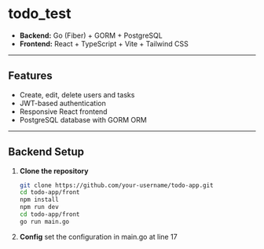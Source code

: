 # todo_test

- **Backend:** Go (Fiber) + GORM + PostgreSQL
- **Frontend:** React + TypeScript + Vite + Tailwind CSS

---

## Features

- Create, edit, delete users and tasks
- JWT-based authentication
- Responsive React frontend
- PostgreSQL database with GORM ORM

---

## Backend Setup

1. **Clone the repository**
   ```bash
   git clone https://github.com/your-username/todo-app.git
   cd todo-app/front
   npm install
   npm run dev
   cd todo-app/front
   go run main.go
2. **Config**
    set the configuration in main.go at line 17
